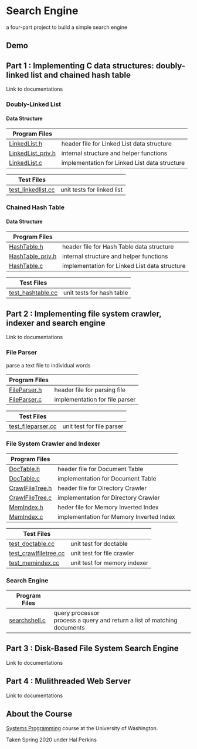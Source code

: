 # Search Engine
a four-part project to build a simple search engine
## Demo

## Part 1 : Implementing C data structures: doubly-linked list and chained hash table
Link to documentations [](here)
### Doubly-Linked List
#### Data Structure
| Program Files | |
| --- | --- |
| [LinkedList.h](https://github.com/bellaroseee/SysProg-hw1/blob/master/LinkedList.h) | header file for Linked List data structure |
| [LinkedList_priv.h](https://github.com/bellaroseee/SysProg-hw1/blob/master/LinkedList_priv.h) | internal structure and helper functions |
| [LinkedList.c](https://github.com/bellaroseee/SysProg-hw1/blob/master/LinkedList.c) | implementation for Linked List data structure |
  
| Test Files | |
| --- | --- |
| [test_linkedlist.cc](https://github.com/bellaroseee/SysProg-hw1/blob/master/test_linkedlist.cc) | unit tests for linked list |
### Chained Hash Table
#### Data Structure
| Program Files |  |
| --- | --- |
| [HashTable.h](https://github.com/bellaroseee/SysProg-hw1/blob/master/HashTable.h) | header file for Hash Table data structure | 
| [HashTable_priv.h](https://github.com/bellaroseee/SysProg-hw1/blob/master/HashTable_priv.h) | internal structure and helper functions |
| [HashTable.c](https://github.com/bellaroseee/SysProg-hw1/blob/master/HashTable.c) | implementation for Linked List data structure |
  
| Test Files | |
| --- | --- |
| [test_hashtable.cc](https://github.com/bellaroseee/SysProg-hw1/blob/master/test_hashtable.cc) | unit tests for hash table |
  

## Part 2 : Implementing file system crawler, indexer and search engine
Link to documentations [](here)
### File Parser
parse a text file to individual words
  
| Program Files | |
| --- | --- |
| [FileParser.h](https://github.com/bellaroseee/SysProg-hw2/blob/master/FileParser.h) | header file for parsing file |
| [FileParser.c](https://github.com/bellaroseee/SysProg-hw2/blob/master/FileParser.c) | implementation for file parser |

| Test Files | |
| --- | --- |
| [test_fileparser.cc](https://github.com/bellaroseee/SysProg-hw2/blob/master/test_fileparser.cc) | unit test for file parser | 
### File System Crawler and Indexer
| Program Files | |
| --- | --- |
| [DocTable.h](https://github.com/bellaroseee/SysProg-hw2/blob/master/DocTable.h) | header file for Document Table |
| [DocTable.c](https://github.com/bellaroseee/SysProg-hw2/blob/master/DocTable.cc) | implementation for Document Table |
| [CrawlFileTree.h](https://github.com/bellaroseee/SysProg-hw2/blob/master/CrawlFileTree.h) | header file for Directory Crawler |
| [CrawlFileTree.c](https://github.com/bellaroseee/SysProg-hw2/blob/master/CrawlFileTree.c) | implementation for Directory Crawler |
| [MemIndex.h](https://github.com/bellaroseee/SysProg-hw2/blob/master/MemIndex.h) | heder file for Memory Inverted Index |
| [MemIndex.c](https://github.com/bellaroseee/SysProg-hw2/blob/master/MemIndex.c) | implementation for Memory Inverted Index |

| Test Files | |
| --- | --- |
| [test_doctable.cc](https://github.com/bellaroseee/SysProg-hw2/blob/master/test_doctable.cc) | unit test for doctable |
| [test_crawlfiletree.cc](https://github.com/bellaroseee/SysProg-hw2/blob/master/test_crawlfiletree.cc) | unit test for file crawler | 
| [test_memindex.cc](https://github.com/bellaroseee/SysProg-hw2/blob/master/memindex.cc) | unit test for memory indexer |
### Search Engine
| Program Files | |
| --- | --- |
| [searchshell.c](https://github.com/bellaroseee/SysProg-hw2/blob/master/searchshell.cc) | query processor <br/> process a query and return a list of matching documents |


## Part 3 : Disk-Based File System Search Engine
Link to documentations [](here)

## Part 4 : Mulithreaded Web Server
Link to documentations [](here)

## About the Course
[Systems Programming](https://courses.cs.washington.edu/courses/cse333/20sp/) course at the University of Washington.
  
Taken Spring 2020 under Hal Perkins
